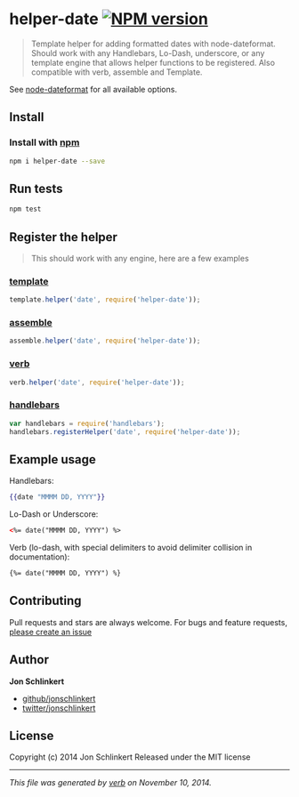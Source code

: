 # helper-date [![NPM version](https://badge.fury.io/js/helper-date.svg)](http://badge.fury.io/js/helper-date)

> Template helper for adding formatted dates with node-dateformat. Should work with any Handlebars, Lo-Dash, underscore, or any template engine that allows helper functions to be registered. Also compatible with verb, assemble and Template.

See [node-dateformat](https://github.com/felixge/node-dateformat) for all available options.


## Install
### Install with [npm](npmjs.org)

```bash
npm i helper-date --save
```


## Run tests

```bash
npm test
```

## Register the helper

> This should work with any engine, here are a few examples

### [template](https://github.com/jonschlinkert/template)

```js
template.helper('date', require('helper-date'));
```

### [assemble](https://github.com/assemble/assemble)

```js
assemble.helper('date', require('helper-date'));
```

### [verb](https://github.com/jonschlinkert/verb)

```js
verb.helper('date', require('helper-date'));
```

### [handlebars](https://github.com/wycats/handlebars.js/)

```js
var handlebars = require('handlebars');
handlebars.registerHelper('date', require('helper-date'));
```

## Example usage

Handlebars:

```handlebars
{{date "MMMM DD, YYYY"}}
```

Lo-Dash or Underscore:

```html
<%= date("MMMM DD, YYYY") %>
```

Verb (lo-dash, with special delimiters to avoid delimiter collision in documentation):

```html
{%= date("MMMM DD, YYYY") %}
```


## Contributing
Pull requests and stars are always welcome. For bugs and feature requests, [please create an issue](https://github.com/jonschlinkert/helper-date/issues)

## Author

**Jon Schlinkert**

+ [github/jonschlinkert](https://github.com/jonschlinkert)
+ [twitter/jonschlinkert](http://twitter.com/jonschlinkert)

## License
Copyright (c) 2014 Jon Schlinkert
Released under the MIT license

***

_This file was generated by [verb](https://github.com/jonschlinkert/verb) on November 10, 2014._
